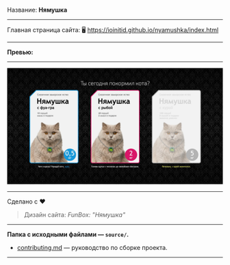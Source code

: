 Название: **Нямушка**

------------

Главная страница сайта: 🖥️ https://ioinitid.github.io/nyamushka/index.html

------------

**Превью:**

------------

![Preview](preview.jpg "Preview")

------------

Сделано с ❤️
> Дизайн сайта: *FunBox: "Нямушка"*

------------

**Папка с исходными файлами — `source/`.**

- [contributing.md](contributing.md) — руководство по сборке проекта.

------------
